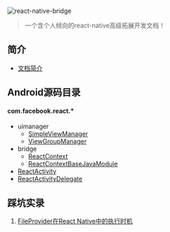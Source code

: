![react-native-bridge](https://luokun.oss-cn-hangzhou.aliyuncs.com/github/react-native-limitations-best-practices-to-deal-with-them.png)
> 一个含个人倾向的react-native高级拓展开发文档！

## 简介
 - [文档简介](https://github.com/React-Sextant/react-native-bridge-docs/wiki/文档简介)

## Android源码目录
#### com.facebook.react.*
 - uimanager
   - [SimpleViewManager](https://github.com/React-Sextant/react-native-bridge-docs/wiki/SimpleViewManager)
   - [ViewGroupManager](https://github.com/React-Sextant/react-native-bridge-docs/wiki/ViewGroupManager)
 - bridge
   - [ReactContext](https://github.com/React-Sextant/react-native-bridge-docs/wiki/ReactContext)
   - [ReactContextBaseJavaModule](https://github.com/React-Sextant/react-native-bridge-docs/wiki/ReactContextBaseJavaModule)
 - [ReactActivity](https://github.com/React-Sextant/react-native-bridge-docs/wiki/ReactActivity)
 - [ReactActivityDelegate](https://github.com/React-Sextant/react-native-bridge-docs/wiki/ReactActivityDelegate)
 
## 踩坑实录

 1. [FileProvider在React Native中的执行时机](https://github.com/React-Sextant/react-native-bridge-docs/issues/1)
